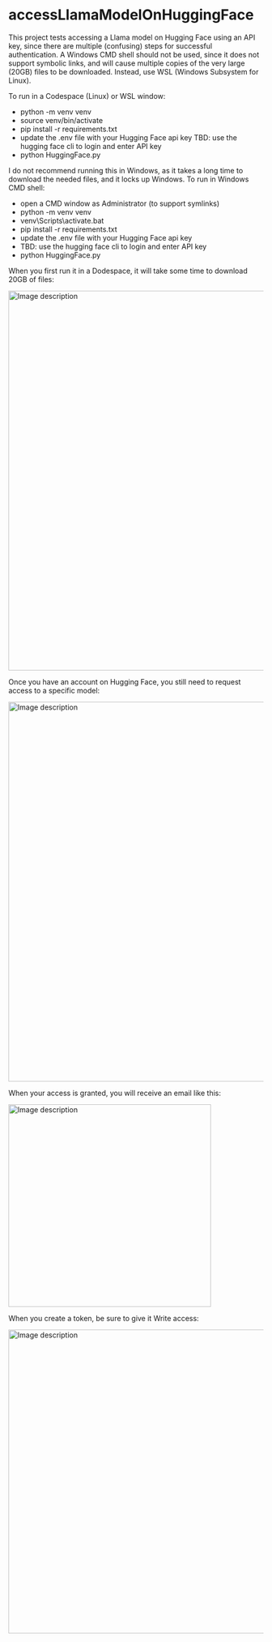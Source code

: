 # accessLlamaModelOnHuggingFace
This project tests accessing a Llama model on Hugging Face using an API key, since there are multiple (confusing) steps for successful authentication.
A Windows CMD shell should not be used, since it does not support symbolic links, and will cause multiple copies of the very large (20GB) files to be downloaded.  Instead, use WSL (Windows Subsystem for Linux).

To run in a Codespace (Linux) or WSL window:
* python -m venv venv
* source venv/bin/activate
* pip install -r requirements.txt
* update the .env file with your Hugging Face api key
  TBD: use the hugging face cli to login and enter API key
* python HuggingFace.py

I do not recommend running this in Windows, as it takes a long time to download the needed files, and it locks up Windows.
To run in Windows CMD shell:
* open a CMD window as Administrator (to support symlinks)
* python -m venv venv
* venv\Scripts\activate.bat
* pip install -r requirements.txt
* update the .env file with your Hugging Face api key
* TBD: use the hugging face cli to login and enter API key
* python HuggingFace.py

When you first run it in a Dodespace, it will take some time to download 20GB of files:

<img src="https://github.com/user-attachments/assets/a0074f76-e163-4176-915f-a8ad753736f3" alt="Image description" width="750">

Once you have an account on Hugging Face, you still need to request access to a specific model:

<img src="https://github.com/user-attachments/assets/8e228964-a577-4b13-a780-dd4ddddf7f28" alt="Image description" width="750">

When your access is granted, you will receive an email like this:

<img src="https://github.com/user-attachments/assets/df9eba9c-6d0b-4187-8dc3-a57864666f7d" alt="Image description" width="400">

When you create a token, be sure to give it Write access:

<img src="https://github.com/user-attachments/assets/6a241066-d029-477a-8880-f80965ce4365" alt="Image description" width="600">

